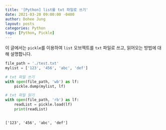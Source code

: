 ```yaml
---
title: '[Python] list를 txt 파일로 쓰기'
date: 2021-03-20 09:00:00 -0400
author: Dohee Jung
layout: posts
categories: Python
tags: [Python, Pickle]
---
```


이 글에서는 `pickle`를 이용하여 `list` 오브젝트를 `txt` 파일로 쓰고, 읽어오는 방법에 대해 설명합니다. 


```python
file_path = './test.txt'
mylist = ['123', '456', 'abc', 'def']

# txt 파일 쓰기
with open(file_path, 'wb') as lf:
    pickle.dump(mylist, lf)

# txt 파일 읽기
with open(file_path, 'rb') as lf:
    readList = pickle.load(lf)
    print(readList)
    
```

```
['123', '456', 'abc', 'def']
```
